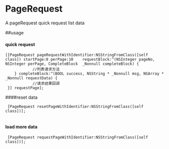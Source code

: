 # PageRequest

A pageRequest quick request list data

##usage

#### quick request

```
[[PageRequest pageRequestWithIdentifier:NSStringFromClass([self class]) startPage:0 perPage:10    requestBlock:^(NSInteger pageNo, NSInteger perPage, CompleteBlock  _Nonnull completeBlock) {
            //列表请求方法
    } completeBlock:^(BOOL success, NSString * _Nonnull msg, NSArray * _Nonnull requestData) {
            //请求结果回调
 }] requestPage];

```

####reset data
```
 [PageRequest resetPageWithIdentifier:NSStringFromClass([self class])];
    
```

#### load more data
```
 [PageRequest requestPageWithIdentifier:NSStringFromClass([self class])];

```

